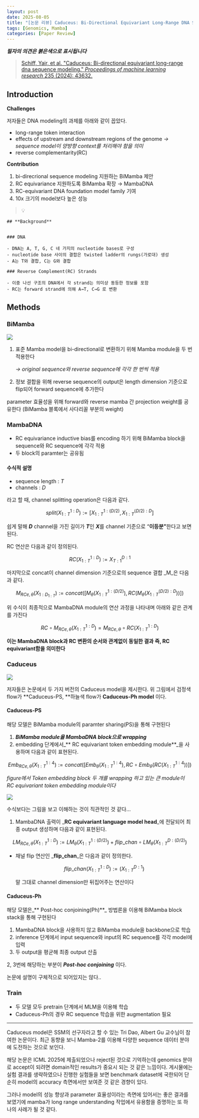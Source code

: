 ```yaml
---
layout: post
date: 2025-08-05
title: "[논문 리뷰] Caduceus: Bi-Directional Equivariant Long-Range DNA Sequence Modeling"
tags: [Genomics, Mamba]
categories: [Paper Review]
---
```


<span class="notion-red">_**필자의 의견은 붉은색으로 표시됩니다**_</span>


> [Schiff, Yair, et al. "Caduceus: Bi-directional equivariant long-range dna sequence modeling." ](https://pmc.ncbi.nlm.nih.gov/articles/PMC12189541/)[_Proceedings of machine learning research_](https://pmc.ncbi.nlm.nih.gov/articles/PMC12189541/)[ 235 (2024): 43632.](https://pmc.ncbi.nlm.nih.gov/articles/PMC12189541/)



## Introduction


**Challenges**


저자들은 DNA modeling의 과제를 아래와 같이 꼽았다.

- long-range token interaction
- effects of upstream and downstream regions of the genome 
_→ sequence model이 양방향 context를 처리해야 함을 의미_
- reverse complementarity(RC)

**Contribution**

1. bi-direcrional sequence modeling 지원하는 BiMamba 제안
1. RC equivariance 지원하도록 BiMamba 확장 → MambaDNA
1. RC-equivariant DNA foundation model family 기여
1. 10x 크기의 model보다 높은 성능

> 💡 


	## **Background**


	### DNA

	- DNA는 A, T, G, C 네 가지의 nucleotide bases로 구성
	- nucleotide base 사이의 결합은 twisted ladder의 rungs(가로대) 생성
	- A는 T와 결합, C는 G와 결합

	### Reverse Complement(RC) Strands

	- 이중 나선 구조의 DNA에서 각 strand는 의미상 동등한 정보를 포함
	- RC는 forward strand에 의해 A→T, C→G 로 변환


## Methods



### BiMamba


![](https://prod-files-secure.s3.us-west-2.amazonaws.com/542b861c-36a8-4051-84e5-8804b6728dba/2c247d59-7815-4980-99f0-8f0d21f445a7/image.png?X-Amz-Algorithm=AWS4-HMAC-SHA256&X-Amz-Content-Sha256=UNSIGNED-PAYLOAD&X-Amz-Credential=ASIAZI2LB466WGUXKP3S%2F20250813%2Fus-west-2%2Fs3%2Faws4_request&X-Amz-Date=20250813T024125Z&X-Amz-Expires=3600&X-Amz-Security-Token=IQoJb3JpZ2luX2VjENr%2F%2F%2F%2F%2F%2F%2F%2F%2F%2FwEaCXVzLXdlc3QtMiJGMEQCIF9l2MSg9B%2F8PUJJi7N%2FV26kA9tWTQR0BVYcNSu29aitAiBgRnWcRkbU4OWhGEwvzVubZRq%2BMf3Jp0zzJ5ZkpseuNCr%2FAwgjEAAaDDYzNzQyMzE4MzgwNSIMAK22G%2FLSqnGx1VINKtwDQThhm6jJV2mGvlh8Ija2qVITideE4NBmF5i4ry1StxZrU5PN28agehkRhfS6a7TAh0TmLDGQXhLJvy%2FxrZwHoXfe0HItIbPMiyKJn%2F7VL6HIeOah7WihNGnTwnOvSh2ttXp7%2Fd2ZC4ccdA53ckSjJWM3jNq%2FRH1TxGT72ktnmuQ6kvhVjKnOQMe2XtbVKpBvZcetQXVGfjZiMHsSjE1dpkTVcUl9mBo67SH7QFh5JXFlJKLcxpGdRykUopRs9g9Z2fF5SVqT7%2FAPk1BAQI%2BCezh7UdNBgRL7TxTy0LoxKAfwV%2Bx7Gq6qWKhP3tEGbZEaJu6j3Lgx%2FBRev2KMTeV6t6AZigAcq8OBsAZl6nB%2BBtjxi9l5YS4YDEm8JXPOZVUkmOuK%2FO67JFXVZOuIIezb0yZey%2BNhygPyO%2FoTI4Ud%2BG05NXEnK5G%2FyRfaLX5qJV27lxNqSbNMZx76lPdILKrJ%2FJv8UV2iHplyLKVgKZZkwvhXIvGEGh%2BELUrYF2BmL4D6NubNP%2BAlj7KDkgKOaxZdUHX6hI9yaiNSRBlYoeaA5uRJPkCOt%2BJszk8St10R7oEsHRu%2BbkugSRLaDheRAzt7AZxU7pBGd0czBmHi88cGko43C%2FdtFol5GLKh4mAwxuvvxAY6pgHkZZ%2BScVboE30JRkCCmMg257jBpffFsY6X0VQic%2BGYuOj%2BM2cgLLQEVdUa0hyLrlOCIT%2F5PkuMAMDSm9lECsnT5tEQ0KgfmeX5dSFZRu2tHpVKyqH6zakj3jAg8JWyEQ3z3k2RJoXlsez%2Fg3BFIwE1%2BUab2THq%2Btv1Iqt%2B3ELMlhTyD%2BjiNTQYYNMWQCg51xfxOsOn6wJbsSGlIxASJu9%2BMiAJHo2%2B&X-Amz-Signature=45e395299e989fbded158dce27796c8f0f734981ceccc59d1c1e6fa035064ab1&X-Amz-SignedHeaders=host&x-amz-checksum-mode=ENABLED&x-id=GetObject)

1. 표준 Mamba model을 bi-directional로 변환하기 위해 Mamba module을 두 번 적용한다

	_→ original sequence와 reverse sequence에 각각 한 번씩 적용_

1. 정보 결합을 위해 reverse sequence의 output은 length dimension 기준으로 flip되어 forward sequence에 추가한다

parameter 효율성을 위해 forward와 reverse mamba 간 projection weight를 공유한다 (BiMamba 블록에서 사다리꼴 부분의 weight)



### MambaDNA

- RC equivariance inductive bias를 encoding 하기 위해 BiMamba block을 sequence와 RC sequence에 각각 적용
- 두 block의 paramter는 공유됨


#### 수식적 설명

- sequence length : _T_
- channels : _D_

라고 할 때,  channel splitting operation은 다음과 같다.


$$
split(X^{1:D}_{1:T}):=[X^{1:(D/2)}_{1:T},X^{(D/2):D}_{1:T}]
$$


<span class="notion-red">쉽게 말해 </span><span class="notion-red">_**D**_</span><span class="notion-red"> channel을 가진 길이가 </span><span class="notion-red">_**T**_</span><span class="notion-red">인 </span><span class="notion-red">_**X**_</span><span class="notion-red">를 channel 기준으로 “</span><span class="notion-red">**이등분”**</span><span class="notion-red">한다고 보면 된다.</span>


RC 연산은 다음과 같이 정의된다.


$$
RC(X^{1:D}_{1:T}):=X^{D:1}_{T:1}
$$


마지막으로 concat이 channel dimension 기준으로의 sequence 결합 _M_은 다음과 같다.


$$
M_{RCe,\theta}(X_{1:D_{1:T}}):=concat([M_{\theta}(X^{1:(D/2)}_{1:T}),RC(M_{\theta}(X^{(D/2):D}_{1:T}))])
$$


위 수식이 최종적으로 MambaDNA module의 연산 과정을 나타내며 아래와 같은 관계를 가진다


$$
RC\circ M_{RCe,\theta}(X^{1:D}_{1:T}) = M_{RCe,\theta} \circ RC(X^{1:D}_{1:T})
$$


**이는 MambaDNA block과 RC 변환의 순서와 관계없이 동일한 결과 즉, RC equivariant함을 의미한다**



### Caduceus


![](https://prod-files-secure.s3.us-west-2.amazonaws.com/542b861c-36a8-4051-84e5-8804b6728dba/f94a60d7-8145-473b-aef9-7c68d3ec604a/image.png?X-Amz-Algorithm=AWS4-HMAC-SHA256&X-Amz-Content-Sha256=UNSIGNED-PAYLOAD&X-Amz-Credential=ASIAZI2LB466WGUXKP3S%2F20250813%2Fus-west-2%2Fs3%2Faws4_request&X-Amz-Date=20250813T024125Z&X-Amz-Expires=3600&X-Amz-Security-Token=IQoJb3JpZ2luX2VjENr%2F%2F%2F%2F%2F%2F%2F%2F%2F%2FwEaCXVzLXdlc3QtMiJGMEQCIF9l2MSg9B%2F8PUJJi7N%2FV26kA9tWTQR0BVYcNSu29aitAiBgRnWcRkbU4OWhGEwvzVubZRq%2BMf3Jp0zzJ5ZkpseuNCr%2FAwgjEAAaDDYzNzQyMzE4MzgwNSIMAK22G%2FLSqnGx1VINKtwDQThhm6jJV2mGvlh8Ija2qVITideE4NBmF5i4ry1StxZrU5PN28agehkRhfS6a7TAh0TmLDGQXhLJvy%2FxrZwHoXfe0HItIbPMiyKJn%2F7VL6HIeOah7WihNGnTwnOvSh2ttXp7%2Fd2ZC4ccdA53ckSjJWM3jNq%2FRH1TxGT72ktnmuQ6kvhVjKnOQMe2XtbVKpBvZcetQXVGfjZiMHsSjE1dpkTVcUl9mBo67SH7QFh5JXFlJKLcxpGdRykUopRs9g9Z2fF5SVqT7%2FAPk1BAQI%2BCezh7UdNBgRL7TxTy0LoxKAfwV%2Bx7Gq6qWKhP3tEGbZEaJu6j3Lgx%2FBRev2KMTeV6t6AZigAcq8OBsAZl6nB%2BBtjxi9l5YS4YDEm8JXPOZVUkmOuK%2FO67JFXVZOuIIezb0yZey%2BNhygPyO%2FoTI4Ud%2BG05NXEnK5G%2FyRfaLX5qJV27lxNqSbNMZx76lPdILKrJ%2FJv8UV2iHplyLKVgKZZkwvhXIvGEGh%2BELUrYF2BmL4D6NubNP%2BAlj7KDkgKOaxZdUHX6hI9yaiNSRBlYoeaA5uRJPkCOt%2BJszk8St10R7oEsHRu%2BbkugSRLaDheRAzt7AZxU7pBGd0czBmHi88cGko43C%2FdtFol5GLKh4mAwxuvvxAY6pgHkZZ%2BScVboE30JRkCCmMg257jBpffFsY6X0VQic%2BGYuOj%2BM2cgLLQEVdUa0hyLrlOCIT%2F5PkuMAMDSm9lECsnT5tEQ0KgfmeX5dSFZRu2tHpVKyqH6zakj3jAg8JWyEQ3z3k2RJoXlsez%2Fg3BFIwE1%2BUab2THq%2Btv1Iqt%2B3ELMlhTyD%2BjiNTQYYNMWQCg51xfxOsOn6wJbsSGlIxASJu9%2BMiAJHo2%2B&X-Amz-Signature=e6184c465894e5315ecd8bb1717f0232d0c164548bff574eb3570ea8e1645c24&X-Amz-SignedHeaders=host&x-amz-checksum-mode=ENABLED&x-id=GetObject)


저자들은 논문에서 두 가지 버전의 Caduceus model을 제시한다. 위 그림에서 검정색 flow가 **Caduceus-PS, **하늘색 flow가 **Caduceus-Ph model** 이다.



#### Caduceus-PS


해당 모델은 BiMamba module의 paramter sharing(PS)을 통해 구현된다

1. _**BiMamba module을 MambaDNA block으로 wrapping**_
1. embedding 단계에서_** RC equivariant token embedding module**_을 사용하며 다음과 같이 표현된다.

$$
Emb_{RCe,\theta}(X^{1:4}_{1:T}):=concat([Emb_{\theta}(X^{1:4}_{1:T}),RC \circ Emb_{\theta}(RC(X^{1:4}_{1:T}))])
$$


_figure에서 Token embedding block 두 개를 wrapping 하고 있는 큰 module이 RC equivariant token embedding module이다_


![](https://prod-files-secure.s3.us-west-2.amazonaws.com/542b861c-36a8-4051-84e5-8804b6728dba/b175e4da-71eb-4e91-8c23-a06dabe673c9/image.png?X-Amz-Algorithm=AWS4-HMAC-SHA256&X-Amz-Content-Sha256=UNSIGNED-PAYLOAD&X-Amz-Credential=ASIAZI2LB466WGUXKP3S%2F20250813%2Fus-west-2%2Fs3%2Faws4_request&X-Amz-Date=20250813T024125Z&X-Amz-Expires=3600&X-Amz-Security-Token=IQoJb3JpZ2luX2VjENr%2F%2F%2F%2F%2F%2F%2F%2F%2F%2FwEaCXVzLXdlc3QtMiJGMEQCIF9l2MSg9B%2F8PUJJi7N%2FV26kA9tWTQR0BVYcNSu29aitAiBgRnWcRkbU4OWhGEwvzVubZRq%2BMf3Jp0zzJ5ZkpseuNCr%2FAwgjEAAaDDYzNzQyMzE4MzgwNSIMAK22G%2FLSqnGx1VINKtwDQThhm6jJV2mGvlh8Ija2qVITideE4NBmF5i4ry1StxZrU5PN28agehkRhfS6a7TAh0TmLDGQXhLJvy%2FxrZwHoXfe0HItIbPMiyKJn%2F7VL6HIeOah7WihNGnTwnOvSh2ttXp7%2Fd2ZC4ccdA53ckSjJWM3jNq%2FRH1TxGT72ktnmuQ6kvhVjKnOQMe2XtbVKpBvZcetQXVGfjZiMHsSjE1dpkTVcUl9mBo67SH7QFh5JXFlJKLcxpGdRykUopRs9g9Z2fF5SVqT7%2FAPk1BAQI%2BCezh7UdNBgRL7TxTy0LoxKAfwV%2Bx7Gq6qWKhP3tEGbZEaJu6j3Lgx%2FBRev2KMTeV6t6AZigAcq8OBsAZl6nB%2BBtjxi9l5YS4YDEm8JXPOZVUkmOuK%2FO67JFXVZOuIIezb0yZey%2BNhygPyO%2FoTI4Ud%2BG05NXEnK5G%2FyRfaLX5qJV27lxNqSbNMZx76lPdILKrJ%2FJv8UV2iHplyLKVgKZZkwvhXIvGEGh%2BELUrYF2BmL4D6NubNP%2BAlj7KDkgKOaxZdUHX6hI9yaiNSRBlYoeaA5uRJPkCOt%2BJszk8St10R7oEsHRu%2BbkugSRLaDheRAzt7AZxU7pBGd0czBmHi88cGko43C%2FdtFol5GLKh4mAwxuvvxAY6pgHkZZ%2BScVboE30JRkCCmMg257jBpffFsY6X0VQic%2BGYuOj%2BM2cgLLQEVdUa0hyLrlOCIT%2F5PkuMAMDSm9lECsnT5tEQ0KgfmeX5dSFZRu2tHpVKyqH6zakj3jAg8JWyEQ3z3k2RJoXlsez%2Fg3BFIwE1%2BUab2THq%2Btv1Iqt%2B3ELMlhTyD%2BjiNTQYYNMWQCg51xfxOsOn6wJbsSGlIxASJu9%2BMiAJHo2%2B&X-Amz-Signature=d5d9984d29d76d8cac4e85289efa54fab2d3bd041a017373f460116e0274a00d&X-Amz-SignedHeaders=host&x-amz-checksum-mode=ENABLED&x-id=GetObject)


<span class="notion-red">수식보다는 그림을 보고 이해하는 것이 직관적인 것 같다…</span>

1. MambaDNA 출력이 _**RC equivariant language model head**_에 전달되어 최종 output 생성하며 다음과 같이 표현된다.

$$
LM_{RCe,\theta}(X^{1:D}_{1:T}):= LM_{\theta}(X^{1:(D/2)}_{1:T})+flip\_chan\circ LM_{\theta}(X^{D:(D/2)}_{1:T})
$$

- 채널 flip 연산인 _**flip\_chan**_은 다음과 같이 정의한다.

	$$
	flip\_chan(X^{1:D}_{1:T}):=(X^{D:1}_{1:T})
	$$


	말 그대로 channel dimension만 뒤집어주는 연산이다



#### Caduceus-Ph


해당 모델은_** Post-hoc conjoining(Ph)**_ 방법론을 이용해 BiMamba block stack을 통해 구현된다

1. MambaDNA block을 사용하지 않고 BiMamba module을 backbone으로 학습
1. inference 단계에서 input sequence와 input의 RC sequence를 각각 model에 입력
1. 두 output을 평균해 최종 output 산출

2, 3번에 해당하는 부분이 _**Post-hoc conjoining**_ 이다.


<span class="notion-red">논문에 설명이 구체적으로 되어있지는 않다..</span>



### Train

- 두 모델 모두 pretrain 단계에서 MLM을 이용해 학습
- Caduceus-Ph의 경우 RC sequence 학습을 위한 augmentation 필요

---


<span class="notion-red">Caduceus model은 SSM의 선구자라고 할 수 있는 Tri Dao, Albert Gu 교수님이 참여한 논문이다. 최근 동향을 보니 Mamba-2를 이용해 다양한 sequence 데이터 분야에 도전하는 것으로 보인다.</span>


<span class="notion-red">해당 논문은 ICML 2025에 제출되었으나 reject된 것으로 기억하는데 genomics 분야로 accept이 되려면 domain적인 results가 중요시 되는 것 같은 느낌이다. 게시물에는 실험 결과를 생략하였으나 진행한 실험들을 보면 benchmark dataset에 국한되어 단순히 model의 accuracy 측면에서만 보여준 것 같은 경향이 있다.</span>


<span class="notion-red">그러나 model의 성능 향상과 parameter 효율성이라는 측면에 있어서는 좋은 결과를 보였기에 mamba가 long range understanding 작업에서 유용함을 증명하는 또 하나의 사례가 될 것 같다.</span>

